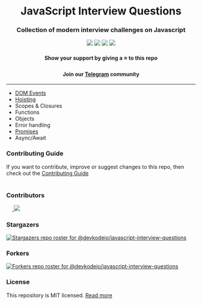 <div align="center">
    <h1>JavaScript Interview Questions</h1>
</div>

<div align="center">
    <h3>Collection of modern interview challenges on Javascript</h3>
    <div align="center">
        <p>
            <a name="stars"><img src="https://img.shields.io/github/stars/devkodeio/javascript-interview-questions?style=for-the-badge"></a>
            <a name="forks"><img src="https://img.shields.io/github/forks/devkodeio/javascript-interview-questions?logoColor=green&style=for-the-badge"></a>
            <a name="contributions"><img src="https://img.shields.io/github/contributors/devkodeio/javascript-interview-questions?logoColor=green&style=for-the-badge"></a>
            <a name="license"><img src="https://img.shields.io/github/license/sadanandpai/javascript-code-challenges?style=for-the-badge"></a>
        </p>
    </div>
    <h4>Show your support by giving a ⭐  to this repo</h4>
    <h4>Join our <a href="https://t.me/teamdevkode" target="blank">Telegram</a> community</h4>
</div>

---

-   [DOM Events](./code-snippets/dom-events.md)
-   [Hoisting](./code-snippets/hoisting.md)
-   Scopes & Closures
-   Functions
-   Objects
-   Error handling
-   [Promises](./code-snippets/promises.md)
-   Async/Await

### Contributing Guide

If you want to contribute, improve or suggest changes to this repo, then check out the [Contributing Guide](./CONTRIBUTING.md)
<br/><br/>

### Contributors

&nbsp;&nbsp;&nbsp;&nbsp;<a href="https://github.com/devkodeio/javascript-interview-questions/graphs/contributors">
<img src="https://contrib.rocks/image?repo=devkodeio/javascript-interview-questions" />
</a>

### Stargazers

[![Stargazers repo roster for @devkodeio/javascript-interview-questions](https://reporoster.com/stars/devkodeio/javascript-interview-questions)](https://github.com/devkodeio/javascript-interview-questions/stargazers)

### Forkers

[![Forkers repo roster for @devkodeio/javascript-interview-questions](https://reporoster.com/forks/devkodeio/javascript-interview-questions)](https://github.com/devkodeio/javascript-interview-questions/network/members)

### License

This repository is MIT licensed. [Read more](./LICENSE)
